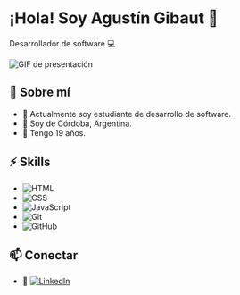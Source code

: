 # ¡Hola! Soy Agustín Gibaut 👋

Desarrollador de software 💻

![GIF de presentación](https://media0.giphy.com/media/58OujxlE7e19Mjv0gj/200w.gif?cid=6c09b952d60ohkhddwi0fsu7sb7aqbdhryubjcq3khrspla7&ep=v1_gifs_search&rid=200w.gif&ct=g)

## 🌱 Sobre mí

- 🚀 Actualmente soy estudiante de desarrollo de software.
- 🏡 Soy de Córdoba, Argentina.
- 🎂 Tengo 19 años.

## ⚡ Skills

- ![HTML](https://img.shields.io/badge/-HTML-E34F26?style=flat-square&logo=html5&logoColor=white)
- ![CSS](https://img.shields.io/badge/-CSS-1572B6?style=flat-square&logo=css3&logoColor=white)
- ![JavaScript](https://img.shields.io/badge/-JavaScript-F7DF1E?style=flat-square&logo=javascript&logoColor=black)
- ![Git](https://img.shields.io/badge/-Git-F05032?style=flat-square&logo=git&logoColor=white)
- ![GitHub](https://img.shields.io/badge/-GitHub-181717?style=flat-square&logo=github&logoColor=white)

## 📫 Conectar

- 💼 [![LinkedIn](https://img.shields.io/badge/-LinkedIn-0A66C2?style=flat-square&logo=linkedin&logoColor=white)](https://www.linkedin.com/in/agustin-gibaut-61baa5327/)
